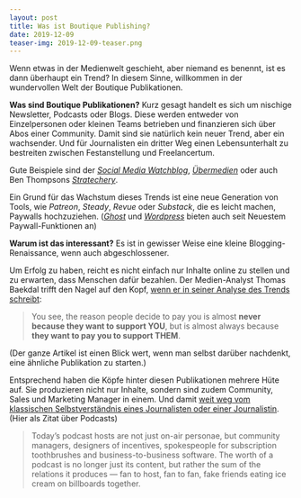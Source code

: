 ```yaml
---
layout: post
title: Was ist Boutique Publishing?
date: 2019-12-09
teaser-img: 2019-12-09-teaser.png
---
```


Wenn etwas in der Medienwelt geschieht, aber niemand es benennt, ist es dann überhaupt ein Trend? In diesem Sinne, willkommen in der wundervollen Welt der Boutique Publikationen.

**Was sind Boutique Publikationen?** Kurz gesagt handelt es sich um nischige Newsletter, Podcasts oder Blogs. Diese werden entweder von Einzelpersonen oder kleinen Teams betrieben und finanzieren sich über Abos einer Community. Damit sind sie natürlich kein neuer Trend, aber ein wachsender. Und für Journalisten ein dritter Weg einen Lebensunterhalt zu bestreiten zwischen Festanstellung und Freelancertum.

Gute Beispiele sind der [_Social Media Watchblog_][1], [_Übermedien_][2] oder auch Ben Thompsons [_Stratechery_][3].

Ein Grund für das Wachstum dieses Trends ist eine neue Generation von Tools, wie _Patreon_, _Steady_, _Revue_ oder _Substack_, die es leicht machen, Paywalls hochzuziehen. ([_Ghost_][4] und _[Wordpress][5]_ bieten auch seit Neuestem Paywall-Funktionen an)

**Warum ist das interessant?** Es ist in gewisser Weise eine kleine Blogging-Renaissance, wenn auch abgeschlossener.

Um Erfolg zu haben, reicht es nicht einfach nur Inhalte online zu stellen und zu erwarten, dass Menschen dafür bezahlen. Der Medien-Analyst Thomas Baekdal trifft den Nagel auf den Kopf, [wenn er in seiner Analyse des Trends schreibt][6]:

> You see, the reason people decide to pay you is almost **never because they want to support YOU**, but is almost always because **they want to pay you to support THEM**.

(Der ganze Artikel ist einen Blick wert, wenn man selbst darüber nachdenkt, eine ähnliche Publikation zu starten.)

Entsprechend haben die Köpfe hinter diesen Publikationen mehrere Hüte auf. Sie produzieren nicht nur Inhalte, sondern sind zudem Community, Sales und Marketing Manager in einem. Und damit [weit weg vom klassischen Selbstverständnis eines Journalisten oder einer Journalistin][7]. (Hier als Zitat über Podcasts)

> Today’s podcast hosts are not just on-air personae, but community managers, designers of incentives, spokespeople for subscription toothbrushes and business-to-business software. The worth of a podcast is no longer just its content, but rather the sum of the relations it produces — fan to host, fan to fan, fake friends eating ice cream on billboards together.

[1]:	https://socialmediawatchblog.de/
[2]:	https://uebermedien.de/
[3]:	https://stratechery.com/
[4]:	https://techcrunch.com/2019/10/23/ghost-cms-adds-open-source-subscription-and-membership-options/?utm_campaign=Johannes%20Klingebiel&utm_medium=email&utm_source=Revue%20newsletter
[5]:	https://www.theverge.com/2019/11/13/20963480/wordpress-recurring-payments-patreon-paypal-ecommerce?utm_campaign=Johannes%20Klingebiel&utm_medium=email&utm_source=Revue%20newsletter
[6]:	https://baekdal.com/strategy/a-guide-to-journalists-thinking-about-starting-an-individual-media-company/705D9BF0BDC9434B86A29CDDA5D3613B96BB2D89F3778142F8D36A1F029C53D4
[7]:	https://www.nytimes.com/interactive/2019/11/13/magazine/internet-fandom-podcast.html?utm_campaign=Johannes%20Klingebiel&utm_medium=email&utm_source=Revue%20newsletter